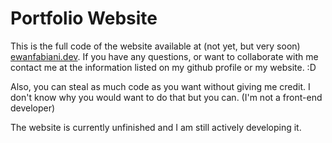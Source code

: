 # Portfolio Website
This is the full code of the website available at (not yet, but very soon) [ewanfabiani.dev](https://ewanfabiani.dev). If you have any questions, or want to collaborate with me contact me at the information listed on my github profile or my website. :D

Also, you can steal as much code as you want without giving me credit. I don't know why you would want to do that but you can. (I'm not a front-end developer)

The website is currently unfinished and I am still actively developing it.
